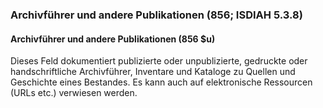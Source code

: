 ### Archivführer und andere Publikationen (856; ISDIAH 5.3.8)

#### Archivführer und andere Publikationen (856 $u)
Dieses Feld dokumentiert publizierte oder unpublizierte, gedruckte oder handschriftliche Archivführer, Inventare und Kataloge zu Quellen und Geschichte eines Bestandes. Es kann auch auf elektronische Ressourcen (URLs etc.) verwiesen werden.
